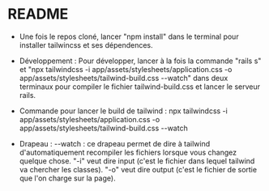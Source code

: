 # README
* Une fois le repos cloné, lancer "npm install" dans le terminal pour installer tailwincss et ses dépendences.

* Développement : 
Pour développer, lancer à la fois la commande "rails s" et "npx tailwindcss -i app/assets/stylesheets/application.css -o app/assets/stylesheets/tailwind-build.css --watch" dans deux terminaux pour compiler le fichier tailwind-build.css et lancer le serveur rails.

* Commande pour lancer le build de tailwind : 
npx tailwindcss -i app/assets/stylesheets/application.css -o app/assets/stylesheets/tailwind-build.css --watch

* Drapeau : 
--watch : ce drapeau permet de dire à tailwind d'automatiquement recompiler les fichiers lorsque vous changez quelque chose.
"-i" veut dire input (c'est le fichier dans lequel tailwind va chercher les classes).
"-o" veut dire output (c'est le fichier de sortie que l'on charge sur la page).



